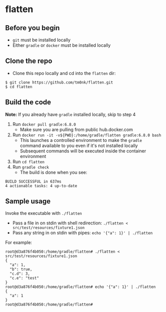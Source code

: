 # flatten

## Before you begin

* `git` must be installed locally
* Either `gradle` or `docker` must be installed locally

## Clone the repo

* Clone this repo locally and cd into the `flatten` dir:

```
$ git clone https://github.com/tm0nk/flatten.git
$ cd flatten
```

## Build the code

**Note:** If you already have `gradle` installed locally, skip to step 4

1. Run `docker pull gradle:6.8.0`
    * Make sure you are pulling from public hub.docker.com
2. Run `docker run -it -v${PWD}:/home/gradle/flatten gradle:6.8.0 bash`
    * This launches a controlled environment to make the `gradle` command available to you even if it's not installed locally
    * Subsequent commands will be executed inside the container environment
3. Run `cd flatten`
4. Run `gradle check`
    * The build is done when you see:

```
BUILD SUCCESSFUL in 637ms
4 actionable tasks: 4 up-to-date
```

## Sample usage

Invoke the executable with `./flatten`

* Pass a file in on stdin with shell redirection: `./flatten < src/test/resources/fixture1.json `
* Pass any string in on stdin with pipes: `echo '{"a": 1}' | ./flatten `

For example:

```
root@d3a876f4b050:/home/gradle/flatten# ./flatten < src/test/resources/fixture1.json
{
  "a": 1,
  "b": true,
  "c.d": 3,
  "c.e": "test"
}
root@d3a876f4b050:/home/gradle/flatten# echo '{"a": 1}' | ./flatten
{
  "a": 1
}
root@d3a876f4b050:/home/gradle/flatten#
```
